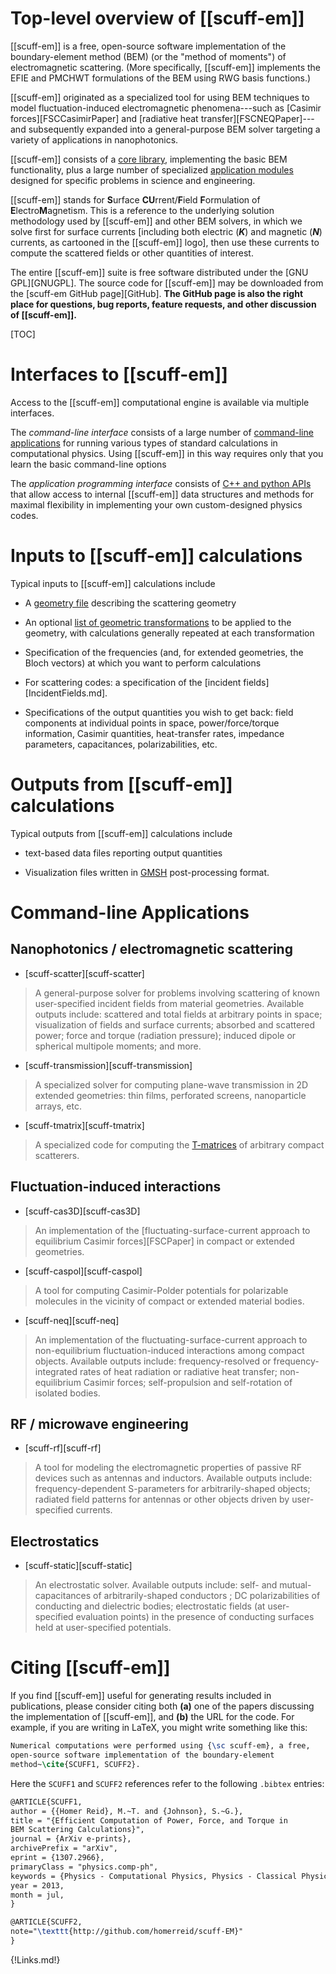 # Top-level overview of [[scuff-em]]

[[scuff-em]] is a free, open-source software 
implementation of the boundary-element method (BEM)
(or the "method of moments") of electromagnetic
scattering. (More specifically, [[scuff-em]]
implements the EFIE and PMCHWT formulations
of the BEM using RWG basis functions.)

[[scuff-em]] originated as a specialized tool
for using BEM techniques to model
fluctuation-induced electromagnetic phenomena---such as
[Casimir forces][FSCCasimirPaper]
and
[radiative heat transfer][FSCNEQPaper]---and 
subsequently expanded into a general-purpose BEM solver targeting a
variety of applications in nanophotonics.

[[scuff-em]] consists of a [core library](../API/libscuff.md),
implementing the basic BEM functionality, plus a large number 
of specialized [application modules](#AvailableApplications) 
designed for specific problems in science and engineering.

[[scuff-em]] stands for **S**urface **CU**rrent/**F**ield **F**ormulation of 
**E**lectro**M**agnetism. This is a reference to the underlying solution 
methodology used by [[scuff-em]] and other BEM solvers, in which we solve 
first for surface currents [including both electric (***K***) and 
magnetic (***N***) currents, as cartooned in the [[scuff-em]] logo], 
then use these currents to compute the scattered fields or other 
quantities of interest.

The entire [[scuff-em]] suite is free software distributed 
under the [GNU GPL][GNUGPL]. The source code for [[scuff-em]] 
may be downloaded from the 
[<span class="SC">scuff-em</span> GitHub page][GitHub]. 
**The GitHub page is also the right place for questions, 
bug reports, feature requests, and other discussion of [[scuff-em]].**

[TOC]

# Interfaces to [[scuff-em]]

Access to the [[scuff-em]] computational engine is available
via multiple interfaces.

The *command-line interface* consists of a large number
of [command-line applications](#AvailableApplications) for
running various types of standard calculations in computational
physics. Using [[scuff-em]] in this way requires only
that you learn the basic command-line options

The *application programming interface* consists of 
[C++ and python APIs](../API/libscuff.md)
that allow access to internal [[scuff-em]] data structures
and methods for maximal flexibility in implementing your
own custom-designed physics codes.

# Inputs to [[scuff-em]] calculations

Typical inputs to [[scuff-em]] calculations include

+ A [geometry file](Geometries.md) describing the scattering geometry

+ An optional [list of geometric transformations](Transformations.md) 
  to be applied to the geometry, with calculations generally repeated
  at each transformation

+ Specification of the frequencies (and, for extended geometries,
  the Bloch vectors) at which you want to perform calculations

+ For scattering codes: a specification of the 
  [incident fields][IncidentFields.md].

+ Specifications of the output quantities you wish to get back: 
  field components at individual points in space, power/force/torque
  information, Casimir quantities, heat-transfer rates, impedance 
  parameters, capacitances, polarizabilities, etc.

# Outputs from [[scuff-em]] calculations

Typical outputs from [[scuff-em]] calculations include

+ text-based data files reporting output quantities

+ Visualization files written in 
  [<span class="SC">GMSH</span>][GMSH] post-processing
  format.

<a name="AvailableApplications"></a>
# Command-line Applications

## Nanophotonics / electromagnetic scattering 

+ [<span class="SC">scuff-scatter</span>][scuff-scatter]

> A general-purpose solver for problems involving scattering of
> known user-specified incident fields from material geometries.
> Available outputs include: scattered and total fields
> at arbitrary points in space; visualization of fields 
> and surface currents; absorbed and scattered power;
> force and torque (radiation pressure); induced dipole
> or spherical multipole moments; and more.
> 

 + [<span class="SC">scuff-transmission</span>][scuff-transmission]
> A specialized solver for computing plane-wave transmission
> in 2D extended geometries: thin films, perforated screens,
> nanoparticle arrays, etc. 

 + [<span class="SC">scuff-tmatrix</span>][scuff-tmatrix]
> A specialized code for computing the
> [T-matrices](http://en.wikipedia.org/wiki/T-matrix_method)
> of arbitrary compact scatterers.

## Fluctuation-induced interactions

 + [<span class="SC">scuff-cas3D</span>][scuff-cas3D]
> An implementation of the 
> [fluctuating-surface-current approach to equilibrium Casimir forces][FSCPaper] 
> in compact or extended geometries.

 + [<span class="SC">scuff-caspol</span>][scuff-caspol]
> A tool for computing Casimir-Polder potentials for
> polarizable molecules in the vicinity of compact or 
> extended material bodies.

 + [<span class="SC">scuff-neq</span>][scuff-neq]
> An implementation of the fluctuating-surface-current
> approach to non-equilibrium fluctuation-induced
> interactions among compact objects.
> Available outputs include: frequency-resolved or 
> frequency-integrated rates of heat radiation or 
> radiative heat transfer; non-equilibrium Casimir 
> forces; self-propulsion and self-rotation of 
> isolated bodies.

## RF / microwave engineering

 + [<span class="SC">scuff-rf</span>][scuff-rf]
> A tool for modeling the electromagnetic properties of 
> passive RF devices such as antennas and inductors.
> Available outputs include: frequency-dependent
> S-parameters for arbitrarily-shaped objects;
> radiated field patterns for antennas or other objects
> driven by user-specified currents.

## Electrostatics

 + [<span class="SC">scuff-static</span>][scuff-static]
> An electrostatic solver. 
> Available outputs include: self- and mutual-capacitances
> of arbitrarily-shaped conductors ; DC polarizabilities of
> conducting and dielectric bodies; electrostatic fields
> (at user-specified evaluation points) in the presence 
> of conducting surfaces held at user-specified potentials.

# Citing [[scuff-em]]

If you find [[scuff-em]] useful for generating
results included in publications, please consider citing both 
**(a)** one of the papers discussing the implementation of
[[scuff-em]], and 
**(b)** the URL for the code. For example, if you are writing
in LaTeX, you might write something like this:

````tex
Numerical computations were performed using {\sc scuff-em}, a free,
open-source software implementation of the boundary-element 
method~\cite{SCUFF1, SCUFF2}.
````

Here the ``SCUFF1`` and ``SCUFF2``
references refer to the following ``.bibtex`` entries:

````tex
@ARTICLE{SCUFF1,
author = {{Homer Reid}, M.~T. and {Johnson}, S.~G.},
title = "{Efficient Computation of Power, Force, and Torque in 
BEM Scattering Calculations}",
journal = {ArXiv e-prints},
archivePrefix = "arXiv",
eprint = {1307.2966},
primaryClass = "physics.comp-ph",
keywords = {Physics - Computational Physics, Physics - Classical Physics},
year = 2013,
month = jul,
}

@ARTICLE{SCUFF2,
note="\texttt{http://github.com/homerreid/scuff-EM}"
}
````

[GMSH]: http://www.geuz.org/gmsh

{!Links.md!}
